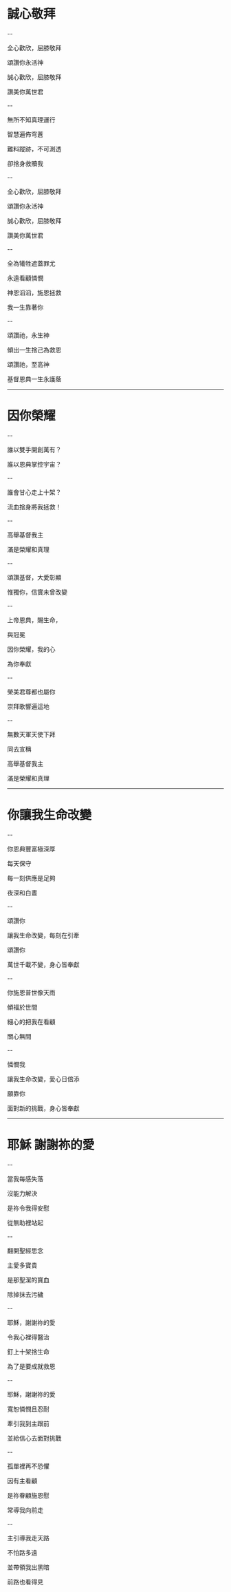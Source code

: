 # 誠心敬拜

--

全心歡欣，屈膝敬拜

頌讚你永活神

誠心歡欣，屈膝敬拜

讚美你萬世君

--

無所不知真理運行

智慧遍佈穹蒼

難料蹤跡，不可測透

卻捨身救贖我

--

全心歡欣，屈膝敬拜

頌讚你永活神

誠心歡欣，屈膝敬拜

讚美你萬世君

--

全為犧牲遮蓋罪尤

永遠看顧憐憫

神恩滔滔，施恩拯救

我一生靠著你

--

頌讚祂，永生神

傾出一生捨己為救恩

頌讚祂，至高神

基督恩典一生永護蔭

---

# 因你榮耀

--

誰以雙手開創萬有？

誰以恩典掌控宇宙？

--

誰會甘心走上十架？

流血捨身將我拯救！

--

高舉基督我主

滿是榮耀和真理

--

頌讚基督，大愛彰顯

惟獨你，信實未曾改變

--

上帝恩典，賜生命，

與冠冕

因你榮耀，我的心

為你奉獻

--

榮美君尊都也屬你

崇拜歌響遍這地

--

無數天軍天使下拜

同去宣稱

高舉基督我主

滿是榮耀和真理

---

# 你讓我生命改變

--

你恩典豐富極深厚

每天保守

每一刻供應是足夠

夜深和白晝

--

頌讚你

讓我生命改變，每刻在引牽

頌讚你

萬世千載不變，身心皆奉獻

--

你施恩普世像天雨

傾福於世間

細心的把我在看顧

關心無間

--

憐憫我

讓我生命改變，愛心日倍添

願靠你

面對新的挑戰，身心皆奉獻

---

# 耶穌 謝謝祢的愛

--

當我每感失落

沒能力解決 

是祢令我得安慰

從無助裡站起

--

翻開聖經思念

主愛多寶貴 

是那聖潔的寶血

除掉抹去污穢 

--

耶穌，謝謝祢的愛

令我心裡得醫治 

釘上十架捨生命

為了是要成就救恩

--

耶穌，謝謝祢的愛

寬恕憐憫且忍耐 

牽引我到主跟前

並給信心去面對挑戰

--

孤單裡再不恐懼

因有主看顧

是祢眷顧施恩慰

常導我向前走 

--

主引導我走天路

不怕路多遠

並帶領我出黑暗

前路也看得見